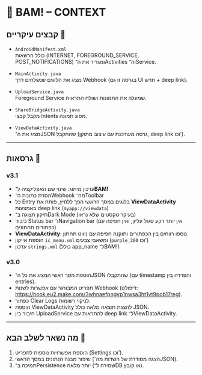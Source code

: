 # 📌 BAM! – CONTEXT

## קבצים עיקריים 📂
- `AndroidManifest.xml`  
  כולל הרשאות (INTERNET, FOREGROUND_SERVICE, POST_NOTIFICATIONS) ומגדיר את ה־Activities וה־Service.

- `MainActivity.java`  
  מציג את הלוגים שנשלחים דרך Webhook (בגרסה זו גם UI חדש + deep link).

- `UploadService.java`  
  Foreground Service שמעלה את התמונות ושולח התראות.

- `ShareBridgeActivity.java`  
  מקבל קבצי Intents מסוג תמונה.

- `ViewDataActivity.java`  
  מציג את ה־JSON שהתקבל (גרסה מעודכנת עם עיצוב מתוקן, deep link וכו’).

---

## גרסאות 📜

### v3.1
- עדכון מיתוג: שינוי שם האפליקציה ל־**BAM!**
- הסרת כתובת ה־Webhook מה־Toolbar
- כל Entry בלוגים במסך הראשי הפך ללחיץ, פותח את **ViewDataActivity** באמצעות deep link (`myapp://viewdata`)
- תיקון תצוגה ב־Dark Mode (בעיקר טקסטים שלא נראו)
- כיבוד Status bar ו־Navigation bar (אין יותר רקע סגול עליון, ואין חפיפה עם כפתורים תחתונים)
- **ViewDataActivity**: נוספו רווחים בין הכפתורים ותוקנה חפיפה עם ניווט תחתון
- הוספת אייקון `ic_menu.xml` ומשאבי צבעים (`purple_200` וכו’)
- עדכון `strings.xml` (כולל app_name ל־BAM!)

### v3.0
- הוספת מסך ראשי המציג את כל ה־JSON שהתקבלו (עם timestamp והפרדה בין entries).
- תפריט המבורגר עם אפשרות לשנות Webhook (דיפולט: https://hook.eu2.make.com/3whnaefpngyp1nwsa3ht1vt9pob17reg).
- כפתור Clear Logs לניקוי רשומות.
- הוספת ViewDataActivity להצגת תוצאה מלאה כולל JSON.
- חיבור בין UploadService להתראות עם deep link ל־ViewDataActivity.

---

## מה נשאר לשלב הבא 🚀
1. הוספת אפשרויות נוספות לתפריט (Settings וכו’).
2. שיפור מבנה הנתונים במסך הראשי (הצגה מסודרת של השדות מה־JSON).
3. תמיכה ב־Persistence יותר מלאה (שמירה ל־DB או קובץ).  
